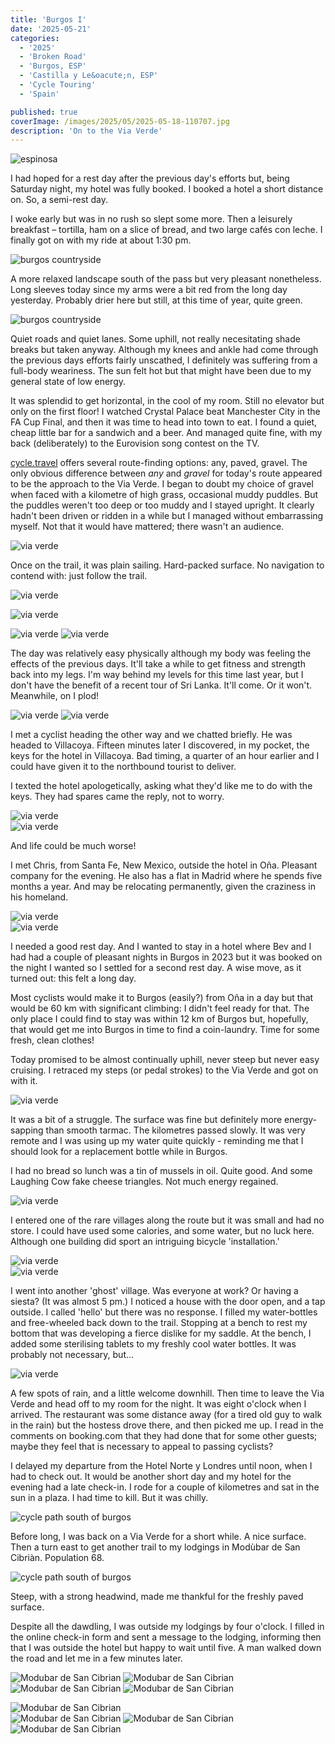 ```yaml
---
title: 'Burgos I'
date: '2025-05-21'
categories:
  - '2025'
  - 'Broken Road'
  - 'Burgos, ESP'
  - 'Castilla y Le&oacute;n, ESP'
  - 'Cycle Touring'
  - 'Spain'

published: true
coverImage: /images/2025/05/2025-05-18-110707.jpg
description: 'On to the Via Verde'
---
```


<script>
  import Img from '$lib/components/Img.svelte'
  import DayCardHGroup from '$lib/components/DayCardHGroup.svelte'
</script>

<section class="card">

<DayCardHGroup
    where="Espinosa de los Monteros &ndash; Villacoya"
    when="2025-05-17"
    distance="21.8 km, 103 m, 120.0 km to date"
  />

<Img
  src="/images/2025/05/2025-05-17-132158.jpg"
  alt="espinosa"
  caption="The plaza in Espinoza de los Monteros. My hotel was the white building, slightly right of centre, my bedroom on the top floor."  
 />

<p>I had hoped for a rest day after the previous day's efforts but, being Saturday night, my hotel was fully booked. I booked a hotel a short distance on. So, a semi-rest day.</p>
<p>I woke early but was in no rush so slept some more. Then a leisurely breakfast &ndash; tortilla, ham on a slice of bread, and two large caf&eacute;s con leche. I finally got on with my ride at about 1:30 pm. </p>
<Img
  src="/images/2025/05/2025-05-17-134859.jpg"
  alt="burgos countryside"
/>
<p>A more relaxed landscape south of the pass but very pleasant nonetheless. Long sleeves today since my arms were a bit red from the long day yesterday. Probably drier here but still, at this time of year, quite green. </p>
<Img
  src="/images/2025/05/2025-05-17-135251.jpg"
  alt="burgos countryside"
/>
<p>Quiet roads and quiet lanes. Some uphill, not really necesitating shade breaks but taken anyway. Although my knees and ankle had come through the previous days efforts fairly unscathed, I definitely was suffering from a full-body weariness. The sun felt hot but that might have been due to my general state of low energy.</p>

<p>It was splendid to get horizontal, in the cool of my room. Still no elevator but only on the first floor! I watched Crystal Palace beat Manchester City in the FA Cup Final, and then it was time to head into town to eat. I found a quiet, cheap little bar for a sandwich and a beer. And managed quite fine, with my back (deliberately) to the Eurovision song contest on the TV.</p>

</section>

<section class="card">
  
  <DayCardHGroup
    where="Villacoya &ndash; O&ntilde;a"
    when="2025-05-18"
    distance="37.4 km, 51 m, 157.4 km to date"
  />

  <p><a href="https://www.cycle.travel">cycle.travel</a> offers several route-finding options: any, paved, gravel. The only obvious difference between <em>any</em> and <em>gravel</em> for today's route appeared to be the approach to the Via Verde. I began to doubt my choice of gravel when faced with a kilometre of high grass, occasional muddy puddles. But the puddles weren't too deep or too muddy and I stayed upright. It clearly hadn't been driven or ridden in a while but I managed without embarrassing myself. Not that it would have mattered; there wasn't an audience.</p>

<div class="w-50">
  <Img
    src="/images/2025/05/grass.jpg"
    alt="via verde" 
    caption="This way to the Via Verde?"  
   />
</div>
<p>Once on the trail, it was plain sailing. Hard-packed surface. No navigation to contend with: just follow the trail.</p>
<Img
  src="/images/2025/05/2025-05-18-104541.jpg"
  alt="via verde" 
  caption="The Via Verde"  
 />

<Img
  src="/images/2025/05/2025-05-18-105044.jpg"
  alt="via verde" 
  caption="The train doesn't stop here any more"  
 />

<!-- <Img
  src="/images/2025/05/2025-05-18-110637.jpg"
  alt="via verde"
  caption="The Via Verde"
 /> -->

<!-- <Img
  src="/images/2025/05/2025-05-18-110707.jpg"
  alt="via verde"
  caption="The Via Verde"
 /> -->

<Img
  src="/images/2025/05/2025-05-18-110736.jpg"
  alt="via verde"
 />
<Img
  src="/images/2025/05/2025-05-18-111237.jpg"
  alt="via verde"
 />

  <p>The day was relatively easy physically although my body was feeling the effects of the previous days. It'll take a while to get fitness and strength back into my legs. I'm way behind my levels for this time last year, but I don't have the benefit of a recent tour of Sri Lanka. It'll come. Or it won't. Meanwhile, on I plod! </p>
<Img
  src="/images/2025/05/2025-05-18-143321.jpg"
  alt="via verde"
 />
<Img
  src="/images/2025/05/2025-05-18-153301.jpg"
  alt="via verde"
 />

 <p>I met a cyclist heading the other way and we chatted briefly. He was headed to Villacoya. Fifteen minutes later I discovered, in my pocket, the keys for the hotel in Villacoya. Bad timing, a quarter of an hour earlier and I could have given it to the northbound tourist to deliver. </p>

 <p>I texted the hotel apologetically, asking what they'd like me to do with the keys. They had spares came the reply, not to worry.</p>

<div class="w-60">
  <Img
    src="/images/2025/05/2025-05-18-154222.jpg"
    alt="via verde"
   />
</div>
<Img
  src="/images/2025/05/2025-05-18-160000.jpg"
  alt="via verde"
 />
 <p>And life could be much worse!</p>

</section>

<section class="card">

<DayCardHGroup
    where="O&ntilde;a &ndash; Quintanilla Vivar"
    when="2025-05-21"
    distance="49.0 km, 368 m, 206.4 km to date"
  />

  <p>I met Chris, from Santa Fe, New Mexico, outside the hotel in O&ntilde;a. Pleasant company for the evening. He also has a flat in Madrid where he spends five months a year. And may be relocating permanently, given the craziness in his homeland.</p>

<div class="w-80">
  <Img
      src="/images/2025/05/2025-05-21-110316.jpg"
      alt="via verde"
    />
</div>

<div class="w-60">
  <Img
      src="/images/2025/05/2025-05-21-110342.jpg"
      alt="via verde"
    />
</div>

  <p>I needed a good rest day. And I wanted to stay in a hotel where Bev and I had had a couple of pleasant nights in Burgos in 2023 but it was booked on the night I wanted so I settled for a second rest day. A wise move, as it turned out: this felt a long day.</p>

  <p>Most cyclists would make it to Burgos (easily?) from O&ntilde;a in a day but that would be 60 km with significant climbing: I didn't feel ready for that. The only place I could find to stay was within 12 km of Burgos but, hopefully, that would get me into Burgos in time to find a coin-laundry. Time for some fresh, clean clothes!</p>

  <p>Today promised to be almost continually uphill, never steep but never easy cruising. I retraced my steps (or pedal strokes) to the Via Verde and got on with it. </p>

<Img
    src="/images/2025/05/2025-05-21-132324.jpg"
    alt="via verde"
    caption="One of the many abandoned old railway stations along the Via Verde."
  />

<p>It was a bit of a struggle. The surface was fine but definitely more energy-sapping  than smooth tarmac. The kilometres passed slowly. It was very remote and I was using up my water quite quickly - reminding me that I should look for a replacement bottle while in Burgos. </p>

<p>I had no bread so lunch was a tin of mussels in oil. Quite good. And some Laughing Cow fake cheese triangles. Not much energy regained. </p>

<div class="w-80">
  <Img
    src="/images/2025/05/2025-05-21-133911.jpg"
    alt="via verde"
  />
</div>

  <p>I entered one of the rare villages along the route but it was small and had no store. I could have used some calories, and some water, but no luck here. Although one building did sport an intriguing bicycle 'installation.'</p>
<div class="w-90">
  <Img
    src="/images/2025/05/2025-05-21-143218.jpg"
    alt="via verde" />
</div>
<Img
    src="/images/2025/05/2025-05-21-144053.jpg"
    alt="via verde" />

  <p>I went into another 'ghost' village. Was everyone at work? Or having a siesta? (It was almost 5 pm.) I noticed a house with the door open, and a tap outside. I called 'hello' but there was no response. I filled my water-bottles and free-wheeled back down to the trail. Stopping at a bench to rest my bottom that was developing a fierce dislike for my saddle. At the bench, I added some sterilising tablets to my freshly cool water bottles. It was probably not necessary, but...</p>
<Img
    src="/images/2025/05/2025-05-21-165343.jpg"
    alt="via verde" />

  <p>A few spots of rain, and a little welcome downhill. Then time to leave the Via Verde and head off to my room for the night. It was eight o'clock when I arrived. The restaurant was some distance away (for a tired old guy to walk in the rain) but the hostess drove there, and then picked me up. I read in the comments on booking.com that they had done that for some other guests; maybe they feel that is necessary to appeal to passing cyclists? </p>

</section>

<section class="card">
<DayCardHGroup
    where="Burgos &ndash; Mod&ugrave;bar de San Cibri&agrave;n"
    when="2025-05-23"
    distance="17.6 km, 210 m, 236.6 km to date"
  />
  <p>I delayed my departure from the Hotel Norte y Londres until noon, when I had to check out. It would be another short day and my hotel for the evening had a late check-in. I rode for a couple of kilometres and sat in the sun in a plaza. I had time to kill. But it was chilly.</p>

<Img
      src="/images/2025/05/2025-05-23-135234.jpg"
      alt="cycle path south of burgos"/>

<p>Before long, I was back on a Via Verde for a short while. A nice surface. Then a turn east to get another trail to my lodgings in Mod&ugrave;bar de San Cibri&agrave;n. Population 68.</p>
 <Img
      src="/images/2025/05/2025-05-23-141604.jpg"
      alt="cycle path south of burgos"/>
  <p>Steep, with a strong headwind, made me thankful for the freshly paved surface.</p>

  <p>Despite all the dawdling, I was outside my lodgings by four o'clock. I filled in the online check-in form and sent a message to the lodging, informing then that I was outside the hotel but happy to wait until five. A man walked down the road and let me in a few minutes later.</p>

<DayCardHGroup
    where="Mod&ugrave;bar de San Cibri&agrave;n"
    when="2025-05-24"
  />
<Img
      src="/images/2025/05/2025-05-24-144209.jpg"
      alt="Modubar de San Cibrian"/>
<Img
      src="/images/2025/05/2025-05-24-143405.jpg"
       alt="Modubar de San Cibrian"/>
<Img
      src="/images/2025/05/2025-05-24-143216.jpg"
       alt="Modubar de San Cibrian"/>
<Img
      src="/images/2025/05/2025-05-24-142649.jpg"
       alt="Modubar de San Cibrian"/>

<div class="w-80">
  <Img
        src="/images/2025/05/2025-05-24-143113.jpg"
         alt="Modubar de San Cibrian"/>
</div>
<Img
      src="/images/2025/05/2025-05-24-142824.jpg"
       alt="Modubar de San Cibrian"/>
<Img
      src="/images/2025/05/2025-05-24-143023.jpg"
       alt="Modubar de San Cibrian"
       caption="Built in 1892"/>

<div class="w-50">
  <Img
        src="/images/2025/05/2025-05-24-142951.jpg"
         alt="Modubar de San Cibrian"
         />
</div>

</section>

